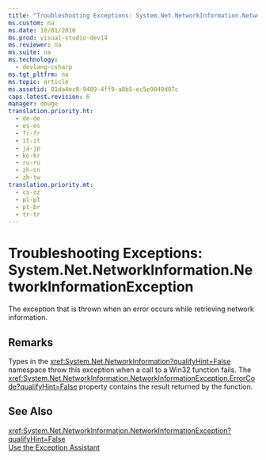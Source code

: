 ```yaml
---
title: "Troubleshooting Exceptions: System.Net.NetworkInformation.NetworkInformationException"
ms.custom: na
ms.date: 10/01/2016
ms.prod: visual-studio-dev14
ms.reviewer: na
ms.suite: na
ms.technology: 
  - devlang-csharp
ms.tgt_pltfrm: na
ms.topic: article
ms.assetid: 81da4ec9-9489-4ff9-a0b5-ec5e9049d07c
caps.latest.revision: 6
manager: douge
translation.priority.ht: 
  - de-de
  - es-es
  - fr-fr
  - it-it
  - ja-jp
  - ko-kr
  - ru-ru
  - zh-cn
  - zh-tw
translation.priority.mt: 
  - cs-cz
  - pl-pl
  - pt-br
  - tr-tr
---
```

# Troubleshooting Exceptions: System.Net.NetworkInformation.NetworkInformationException
The exception that is thrown when an error occurs while retrieving network information.  
  
## Remarks  
 Types in the <xref:System.Net.NetworkInformation?qualifyHint=False> namespace throw this exception when a call to a Win32 function fails. The <xref:System.Net.NetworkInformation.NetworkInformationException.ErrorCode?qualifyHint=False> property contains the result returned by the function.  
  
## See Also  
 <xref:System.Net.NetworkInformation.NetworkInformationException?qualifyHint=False>   
 [Use the Exception Assistant](../Topic/How%20to:%20Use%20the%20Exception%20Assistant.md)
